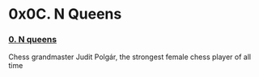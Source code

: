 # 0x0C. N Queens
### [0. N queens](./0-nqueens.py)
Chess grandmaster Judit Polgár, the strongest female chess player of all time